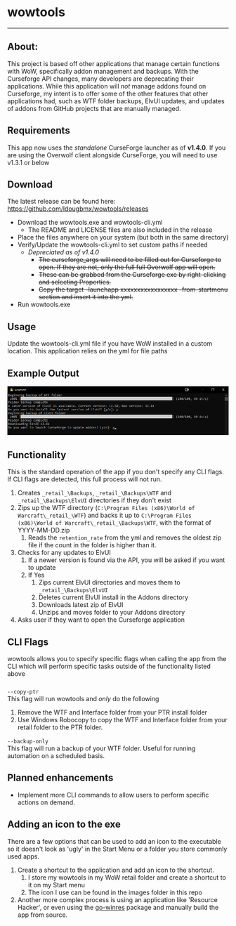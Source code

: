 # wowtools
* **
## About:
This project is based off other applications that manage certain functions with WoW, specifically addon management and backups. With the Curseforge API changes, many developers are deprecating their applications. While this application will *not* manage addons found on Curseforge, my intent is to offer some of the other features that other applications had, such as WTF folder backups, ElvUI updates, and updates of addons from GitHub projects that are manually managed.

## Requirements
This app now uses the _standalone_ CurseForge launcher as of **v1.4.0**. If you are using the Overwolf client alongside CurseForge, you will need to use v1.3.1 or below

## Download
The latest release can be found here: https://github.com/ldougbmx/wowtools/releases
* Download the wowtools.exe and wowtools-cli.yml
  * The README and LICENSE files are also included in the release
* Place the files anywhere on your system (but both in the same directory)
* Verify/Update the wowtools-cli.yml to set custom paths if needed
  * *Depreciated as of v1.4.0*
    * ~~The curseforge_args will need to be filled out for Curseforge to open. If they are not, only the full full Overwolf app will open.~~ 
    * ~~These can be grabbed from the Curseforge exe by right-clicking and selecting Properties.~~ 
    * ~~Copy the target -launchapp xxxxxxxxxxxxxxxxx -from-startmenu section and insert it into the yml.~~
* Run wowtools.exe 
  
## Usage
Update the wowtools-cli.yml file if you have WoW installed in a custom location. This application relies on the yml for file paths

## Example Output
![Alt text](https://github.com/ldougbmx/wowtools/blob/main/images/example-output.png)

## Functionality
This is the standard operation of the app if you don't specify any CLI flags. If CLI flags are detected, this full process will not run. 
1.  Creates `_retail_\Backups`, `_retail_\Backups\WTF` and `_retail_\Backups\ElvUI` directories if they don't exist
2.  Zips up the WTF directory (`C:\Program Files (x86)\World of Warcraft\_retail_\WTF`) and backs it up to `C:\Program Files (x86)\World of Warcraft\_retail_\Backups\WTF`, with the format of YYYY-MM-DD.zip
    1.  Reads the `retention_rate` from the yml and removes the oldest zip file if the count in the folder is higher than it.
3.  Checks for any updates to ElvUI
    1.  If a newer version is found via the API, you will be asked if you want to update
    2.  If Yes
        1.  Zips current ElvUI directories and moves them to `_retail_\Backups\ElvUI`
        2.  Deletes current ElvUI install in the Addons directory
        3.  Downloads latest zip of ElvUI
        4.  Unzips and moves folder to your Addons directory
4. Asks user if they want to open the Curseforge application

## CLI Flags
wowtools allows you to specify specific flags when calling the app from the CLI which will perform specific tasks outside of the functionality listed above

###
`--copy-ptr`
<br>
This flag will run wowtools and *only* do the following
1. Remove the WTF and Interface folder from your PTR install folder
2. Use Windows Robocopy to copy the WTF and Interface folder from your retail folder to the PTR folder.

`--backup-only`
<br>
This flag will run a backup of your WTF folder. Useful for running automation on a scheduled basis.
## Planned enhancements 
* Implement more CLI commands to allow users to perform specific actions on demand.

## Adding an icon to the exe
There are a few options that can be used to add an icon to the executable so it doesn't look as 'ugly' in the Start Menu or a folder you store commonly used apps. 

1. Create a shortcut to the application and add an icon to the shortcut. 
   1. I store my wowtools in my WoW retail folder and create a shortcut to it on my Start menu
   2. The icon I use can be found in the images folder in this repo
2. Another more complex process is using an application like 'Resource Hacker', or even using the [go-winres](https://github.com/tc-hib/go-winres) package and manually build the app from source.